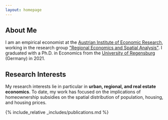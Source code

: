 ```yaml
---
layout: homepage
---
```


## About Me

I am an empirical economist at the [Austrian Institute of Economic Research](https://www.wifo.ac.at), working in the research group ["Regional Economics and Spatial Analysis"](https://www.wifo.ac.at/jart/prj3/wifo/main.jart?rel=en&content-id=1354870251053). I graduated with a Ph.D. in Economics from the [University of Regensburg](https://www.ur.de) (Germany) in 2021.

## Research Interests

My research interests lie in particular in **urban, regional, and real estate economics**. To date, my work has focused on the implications of homeownership subsidies on the spatial distribution of population, housing, and housing prices.


{% include_relative _includes/publications.md %}

